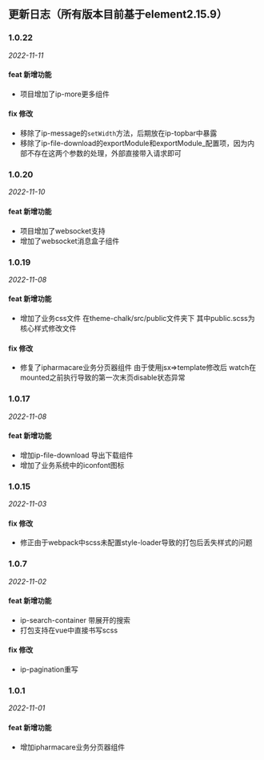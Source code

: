 ## 更新日志（所有版本目前基于element2.15.9）

### 1.0.22

*2022-11-11*

#### feat 新增功能
- 项目增加了ip-more更多组件

#### fix 修改
- 移除了ip-message的`setWidth`方法，后期放在ip-topbar中暴露
- 移除了ip-file-download的exportModule和exportModule_配置项，因为内部不存在这两个参数的处理，外部直接带入请求即可

### 1.0.20

*2022-11-10*

#### feat 新增功能
- 项目增加了websocket支持
- 增加了websocket消息盒子组件

### 1.0.19

*2022-11-08*

#### feat 新增功能
- 增加了业务css文件 在theme-chalk/src/public文件夹下 其中public.scss为核心样式修改文件

#### fix 修改
- 修复了ipharmacare业务分页器组件 由于使用jsx=>template修改后 watch在mounted之前执行导致的第一次末页disable状态异常

### 1.0.17

*2022-11-08*

#### feat 新增功能
- 增加ip-file-download 导出下载组件
- 增加了业务系统中的iconfont图标

### 1.0.15

*2022-11-03*

#### fix 修改
- 修正由于webpack中scss未配置style-loader导致的打包后丢失样式的问题

### 1.0.7

*2022-11-02*

#### feat 新增功能
- ip-search-container 带展开的搜索
- 打包支持在vue中直接书写scss

#### fix 修改
- ip-pagination重写


### 1.0.1

*2022-11-01*

#### feat 新增功能
- 增加ipharmacare业务分页器组件
